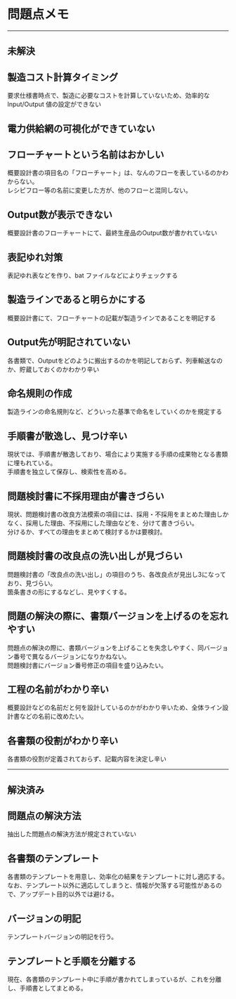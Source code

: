 # 問題点メモ

---
## 未解決

## 製造コスト計算タイミング
要求仕様書時点で、製造に必要なコストを計算していないため、効率的な Input/Output 値の設定ができない

## 電力供給網の可視化ができていない

## フローチャートという名前はおかしい
概要設計書の項目名の「フローチャート」は、なんのフローを表しているのかわからない。  
レシピフロー等の名前に変更した方が、他のフローと混同しない。

## Output数が表示できない
概要設計書のフローチャートにて、最終生産品のOutput数が書かれていない

## 表記ゆれ対策
表記ゆれ表などを作り、bat ファイルなどによりチェックする

## 製造ラインであると明らかにする
概要設計書にて、フローチャートの記載が製造ラインであることを明記する

## Output先が明記されていない
各書類で、Outputをどのように搬出するのかを明記しておらず、列車輸送なのか、貯蔵しておくのかわかり辛い

## 命名規則の作成
製造ラインの命名規則など、どういった基準で命名をしていくのかを規定する

## 手順書が散逸し、見つけ辛い
現状では、手順書が散逸しており、場合により実施する手順の成果物となる書類に埋もれている。  
手順書を独立して保存し、検索性を高める。

## 問題検討書に不採用理由が書きづらい
現状、問題検討書の改良方法模索の項目には、採用・不採用をまとめた理由しかなく、採用した理由、不採用にした理由などを、分けて書きづらい。  
分けるか、すべての理由をまとめて検討するかは要検討。

## 問題検討書の改良点の洗い出しが見づらい
問題検討書の「改良点の洗い出し」の項目のうち、各改良点が見出し3になっており、見づらい。  
箇条書きの形にするなどし、見やすくする。

## 問題の解決の際に、書類バージョンを上げるのを忘れやすい
問題点の解決の際に、書類バージョンを上げることを失念しやすく、同バージョン番号で異なるバージョンになりかねない。  
問題検討書にバージョン番号修正の項目を盛り込みたい。

## 工程の名前がわかり辛い
概要設計などの名前だと何を設計しているのかがわかり辛いため、全体ライン設計書などの名前に改めたい。

## 各書類の役割がわかり辛い
各書類の役割が定義されておらず、記載内容を決定し辛い

---
## 解決済み

## 問題点の解決方法
抽出した問題点の解決方法が規定されていない

## 各書類のテンプレート
各書類のテンプレートを用意し、効率化の結果をテンプレートに対し適応する。  
なお、テンプレート以外に適応してしまうと、情報が欠落する可能性があるので、アップデート目的以外では避ける。

## バージョンの明記
テンプレートバージョンの明記を行う。

## テンプレートと手順を分離する
現在、各書類のテンプレート中に手順が書かれてしまっているが、これを分離し、手順書としてまとめる。




